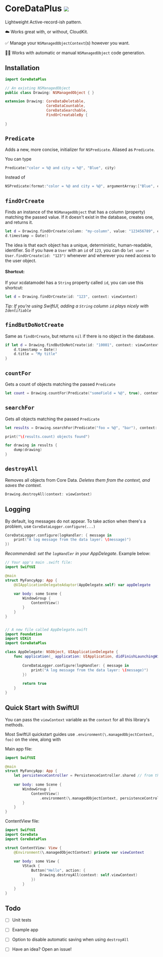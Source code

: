 # CoreDataPlus ![](https://img.shields.io/badge/-Early%20Access-blue)

Lightweight Active-record-ish pattern.

☁️ Works great with, or without, CloudKit.

✅ Manage your `NSManagedObjectContext`(s) however you want.

👨‍💻 Works with automatic or manual `NSManagedObject` code generation.

## Installation

```swift
import CoreDataPlus

// An existing NSManagedObject
public class Drawing: NSManagedObject { }

extension Drawing: CoreDataDeletable,
                   CoreDataCountable,
                   CoreDataSearchable,
                   FindOrCreatableBy {
                   
}
```

    
## `Predicate`

Adds a new, more concise, initializer for `NSPredicate`. Aliased as `Predicate`.

You can type

```swift
Predicate("color = %@ and city = %@", "Blue", city)
```

Instead of

``` swift
NSPredicate(format:"color = %@ and city = %@", argumentArray:["Blue", city])
```




## `findOrCreate`

Finds an instance of the `NSManagedObject` that has a column (property) matching the passed value. If it doesn't exist in the database, creates one, and returns it.

```swift
let d = Drawing.findOrCreate(column: "my-column", value: "123456789", context: viewContext)
d.timestamp = Date()
```

The idea is that each object has a unique, deterministic, human-readable, identifier. So if you have a `User` with an `id` of `123`, you can do `let user = User.findOrCreate(id: "123")` whenever and wherever you need access to the user object.

#### Shortcut:
If your xcdatamodel has a `String` property called `id`, you can use this shortcut:

```swift
let d = Drawing.findOrCreate(id: "123", context: viewContext)
```

*Tip: If you're using SwiftUI, adding a `String` column `id` plays nicely with `Identifiable`*


## `findButDoNotCreate`

Same as `findOrCreate`, but returns `nil` if there is no object in the database.

```swift
if let d = Drawing.findButDoNotCreate(id: "10001", context: viewContext) {
    d.timestamp = Date()
    d.title = "My title"
}
```

## `countFor`

Gets a count of objects matching the passed `Predicate`

```swift
let count = Drawing.countFor(Predicate("someField = %@", true), context: viewContext)
```

## `searchFor`

Gets all objects matching the passed `Predicate`

```swift
let results = Drawing.searchFor(Predicate("foo = %@", "bar"), context: viewContext)

print("\(results.count) objects found")

for drawing in results {
    dump(drawing)
}
```


## `destroyAll`

Removes all objects from Core Data.
*Deletes them from the context, and saves the context.*

```swift
Drawing.destroyAll(context: viewContext)
```




## Logging

By default, log messages do not appear. To take action when there's a problem, use `CoreDataLogger.configure(...)`

```swift
CoreDataLogger.configure(logHandler: { message in
    print("A log message from the data layer: \(message)")
})
```

*Recommended: set the `logHandler` in your AppDelegate*. Example below:

```swift
// Your app's main .swift file:
import SwiftUI

@main
struct MyFancyApp: App {
    @UIApplicationDelegateAdaptor(AppDelegate.self) var appDelegate
    
    var body: some Scene {
        WindowGroup {
            ContentView()
        }
    }
}


// A new file called AppDelegate.swift
import Foundation
import UIKit
import CoreDataPlus

class AppDelegate: NSObject, UIApplicationDelegate {
    func application(_ application: UIApplication, didFinishLaunchingWithOptions launchOptions: [UIApplication.LaunchOptionsKey : Any]? = nil) -> Bool {
        
        CoreDataLogger.configure(logHandler: { message in
            print("A log message from the data layer: \(message)")
        })
        
        return true
    }
}
```


## Quick Start with SwiftUI

You can pass the `viewContext` variable as the `context` for all this library's methods.

Most SwiftUI quickstart guides use `.environment(\.managedObjectContext, foo)` on the view, along with 


Main app file:

```swift
import SwiftUI

@main
struct MyFancyApp: App {
    let persistenceController = PersistenceController.shared // from the default Xcode new project setup
    
    var body: some Scene {
        WindowGroup {
            ContentView()
                .environment(\.managedObjectContext, persistenceController.container.viewContext)
        }
    }
}

```

ContentView file:

```swift
import SwiftUI
import CoreData
import CoreDataPlus

struct ContentView: View {
    @Environment(\.managedObjectContext) private var viewContext
    
    var body: some View {
        VStack {
            Button("Hello", action: {
                Drawing.destroyAll(context: self.viewContext)
            })
        }
    }
}
```


## Todo
- [ ] Unit tests
- [ ] Example app
- [ ] Option to disable automatic saving when using `destroyAll`
- [ ] Have an idea? Open an issue!

